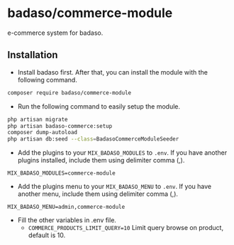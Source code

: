 # badaso/commerce-module
e-commerce system for badaso.

## Installation
- Install badaso first. After that, you can install the module with the following command.

```bash
composer require badaso/commerce-module
```

- Run the following command to easily setup the module.

```bash
php artisan migrate
php artisan badaso-commerce:setup
composer dump-autoload
php artisan db:seed --class=BadasoCommerceModuleSeeder
```

- Add the plugins to your `MIX_BADASO_MODULES` to `.env`. If you have another plugins installed, include them using delimiter comma (,).

```
MIX_BADASO_MODULES=commerce-module
```

- Add the plugins menu to your `MIX_BADASO_MENU` to `.env`. If you have another menu, include them using delimiter comma (,).

```
MIX_BADASO_MENU=admin,commerce-module
```

- Fill the other variables in .env file.
  - `COMMERCE_PRODUCTS_LIMIT_QUERY=10` Limit query browse on product, default is 10.

